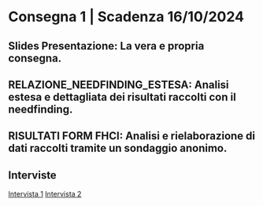 # Consegna 1 | Scadenza 16/10/2024

## Slides Presentazione: La vera e propria consegna.
## RELAZIONE_NEEDFINDING_ESTESA: Analisi estesa e dettagliata dei risultati raccolti con il needfinding.
## RISULTATI FORM FHCI: Analisi e rielaborazione di dati raccolti tramite un sondaggio anonimo.

## Interviste
[Intervista 1](https://youtu.be/xwo1327alec)
[Intervista 2](https://youtu.be/pyaesXNyQ0U)

